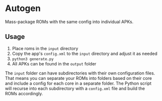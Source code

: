 # Autogen
Mass-package ROMs with the same config into individual APKs.

## Usage
1. Place roms in the `input` directory
2. Copy the app's `config.xml` to the `input` directory and adjust it as needed
3. `python3 generate.py`
4. All APKs can be found in the `output` folder

The `input` folder can have subdirectories with their own configuration files. That means you can separate your ROMs into folders based on their core and include a config for each core in a separate folder. The Python script will recurse into each subdirectory with a `config.xml` file and build the ROMs accordingly.
